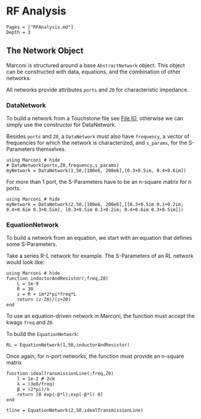 # RF Analysis
```@contents
Pages = ["RFAnalysis.md"]
Depth = 3
```

## The Network Object
Marconi is structured around a base `AbstractNetwork` object. This object can be
constructed with data, equations, and the combination of other networks.

All networks provide attributes `ports` and `Z0` for characteristic impedance.

### DataNetwork
To build a network from a Touchstone file see [File IO](@ref), otherwise we can simply use the constructor for DataNetwork.

Besides `ports` and `Z0`, a `DataNetwork` must also have `frequency`, a vector of frequencies for which the network is characterized,
and `s_params`, for the S-Parameters themselves.

```@example
using Marconi # hide
# DataNetwork(ports,Z0,frequency,s_params)
myNetwork = DataNetwork(1,50,[100e6, 200e6],[0.3+0.5im, 0.4+0.6im])
```

For more than 1 port, the S-Parameters have to be an n-square matrix for n ports.

```@example
using Marconi # hide
myNetwork = DataNetwork(2,50,[100e6, 200e6],[[0.3+0.5im 0.1+0.2im; 0.4+0.6im 0.3+0.5im], [0.3+0.5im 0.1+0.2im; 0.4+0.6im 0.3+0.5im]])
```

### EquationNetwork
To build a network from an equation, we start with an equation that defines some S-Parameters.

Take a series R-L network for example. The S-Parameters of an RL network would look like:

```@example 2
using Marconi # hide
function inductorAndResistor(;freq,Z0)
    L = 1e-9
    R = 30
    z = R + im*2*pi*freq*L
    return (z-Z0)/(z+Z0)
end
```

To use an equation-driven network in Marconi, the function must accept the kwags `freq` and `Z0`.

To build the `EquationNetwork`:

```@example 2
RL = EquationNetwork(1,50,inductorAndResistor)
```

Once again, for n-port networks, the function must provide an n-square matrix

```@example 2
function idealTransmissionLine(;freq,Z0)
    l = 1e-2 # 2cm
    λ = (3e8/freq)
    β = (2*pi)/λ
    return [0 exp(-β*l);exp(-β*l) 0]
end

tline = EquationNetwork(2,50,idealTransmissionLine)
```
